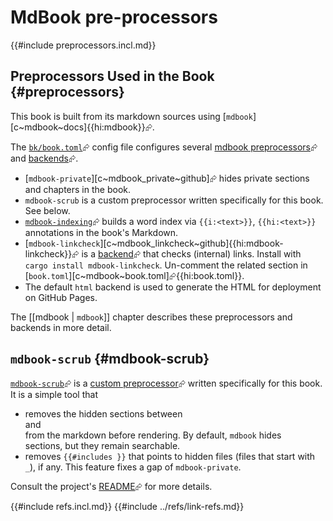 # MdBook pre-processors

{{#include preprocessors.incl.md}}

## Preprocessors Used in the Book {#preprocessors}

This book is built from its markdown sources using [`mdbook`][c~mdbook~docs]{{hi:mdbook}}⮳.

The [`bk/book.toml`](https://github.com/john-cd/rust_howto/blob/main/bk/book.toml)⮳ config file configures several [mdbook preprocessors](https://rust-lang.github.io/mdBook/format/configuration/preprocessors.html)⮳ and [backends](https://rust-lang.github.io/mdBook/format/configuration/renderers.html)⮳.

- [`mdbook-private`][c~mdbook_private~github]⮳ hides private sections and chapters in the book.
- `mdbook-scrub` is a custom preprocessor written specifically for this book. See below.
- [`mdbook-indexing`](https://github.com/daviddrysdale/mdbook-indexing/tree/main)⮳ builds a word index via `{{i:<text>}}`, `{{hi:<text>}}` annotations in the book's Markdown.
- [`mdbook-linkcheck`][c~mdbook_linkcheck~github]{{hi:mdbook-linkcheck}}⮳ is a [backend](https://rust-lang.github.io/mdBook/for_developers/backends.html)⮳ that checks (internal) links. Install with `cargo install mdbook-linkcheck`. Un-comment the related section in [`book.toml`][c~mdbook~book.toml]⮳{{hi:book.toml}}.
- The default `html` backend is used to generate the HTML for deployment on GitHub Pages.

The [[mdbook | `mdbook`]] chapter describes these preprocessors and backends in more detail.

## `mdbook-scrub` {#mdbook-scrub}

[`mdbook-scrub`](https://github.com/john-cd/rust_howto/blob/main/mdbook-scrub)⮳ is a [custom preprocessor](https://rust-lang.github.io/mdBook/for_developers/preprocessors.html)⮳ written specifically for this book. It is a simple tool that

- removes the hidden sections between <div class="hidden"> and </div> from the markdown before rendering. By default, `mdbook` hides <div class="hidden"></div> sections, but they remain searchable.
- removes `{{#includes }}` that points to hidden files (files that start with `_`), if any. This feature fixes a gap of `mdbook-private`.

Consult the project's [README](https://github.com/john-cd/rust_howto/blob/main/mdbook-scrub/README.md)⮳ for more details.

{{#include refs.incl.md}}
{{#include ../refs/link-refs.md}}

<div class="hidden">
</div>
